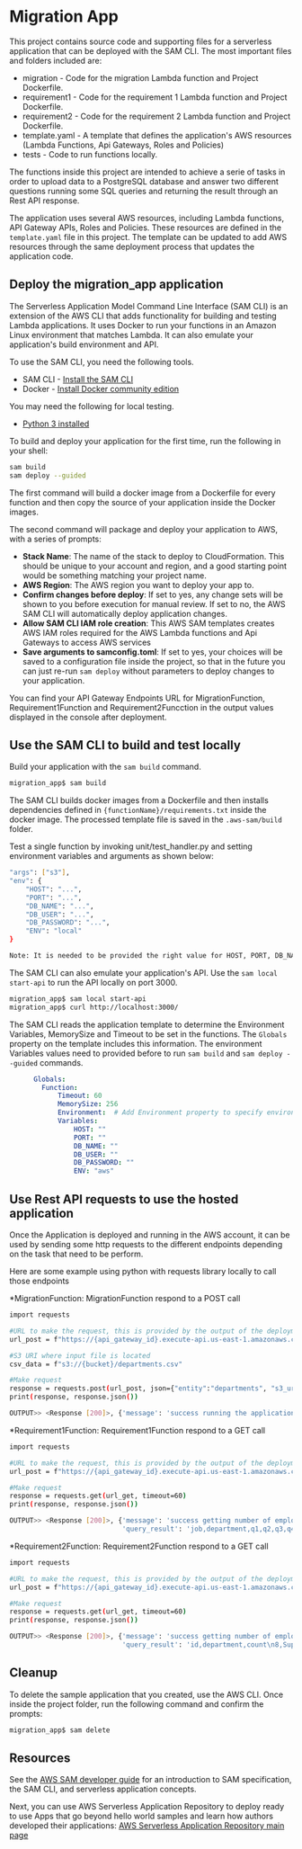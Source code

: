 # Migration App

This project contains source code and supporting files for a serverless application that can be deployed with the SAM CLI. The most important files and folders included are:

- migration - Code for the migration Lambda function and Project Dockerfile.
- requirement1 - Code for the requirement 1 Lambda function and Project Dockerfile.
- requirement2 - Code for the requirement 2 Lambda function and Project Dockerfile.
- template.yaml - A template that defines the application's AWS resources (Lambda Functions, Api Gateways, Roles and Policies)
- tests - Code to run functions locally.

The functions inside this project are intended to achieve a serie of tasks in order to upload data to a PostgreSQL database and answer two different questions running some SQL queries and returning the result through an Rest API response.

The application uses several AWS resources, including Lambda functions, API Gateway APIs, Roles and Policies. These resources are defined in the `template.yaml` file in this project. The template can be updated to add AWS resources through the same deployment process that updates the application code.

## Deploy the migration_app application

The Serverless Application Model Command Line Interface (SAM CLI) is an extension of the AWS CLI that adds functionality for building and testing Lambda applications. 
It uses Docker to run your functions in an Amazon Linux environment that matches Lambda. It can also emulate your application's build environment and API.

To use the SAM CLI, you need the following tools.

* SAM CLI - [Install the SAM CLI](https://docs.aws.amazon.com/serverless-application-model/latest/developerguide/serverless-sam-cli-install.html)
* Docker - [Install Docker community edition](https://hub.docker.com/search/?type=edition&offering=community)

You may need the following for local testing.
* [Python 3 installed](https://www.python.org/downloads/)

To build and deploy your application for the first time, run the following in your shell:

```bash
sam build
sam deploy --guided
```

The first command will build a docker image from a Dockerfile for every function and then copy the source of your application inside the Docker images. 

The second command will package and deploy your application to AWS, with a series of prompts:

* **Stack Name**: The name of the stack to deploy to CloudFormation. This should be unique to your account and region, and a good starting point would be something matching your project name.
* **AWS Region**: The AWS region you want to deploy your app to.
* **Confirm changes before deploy**: If set to yes, any change sets will be shown to you before execution for manual review. If set to no, the AWS SAM CLI will automatically deploy application changes.
* **Allow SAM CLI IAM role creation**: This AWS SAM templates creates AWS IAM roles required for the AWS Lambda functions and Api Gateways to access AWS services
* **Save arguments to samconfig.toml**: If set to yes, your choices will be saved to a configuration file inside the project, so that in the future you can just re-run `sam deploy` without parameters to deploy changes to your application.

You can find your API Gateway Endpoints URL for MigrationFunction, Requirement1Function and Requirement2Funcction in the output values displayed in the console after deployment.

## Use the SAM CLI to build and test locally

Build your application with the `sam build` command.

```bash
migration_app$ sam build
```

The SAM CLI builds docker images from a Dockerfile and then installs dependencies defined in `{functionName}/requirements.txt` inside the docker image. The processed template file is saved in the `.aws-sam/build` folder.

Test a single function by invoking unit/test_handler.py and setting environment variables and arguments as shown below:

```bash
"args": ["s3"],
"env": {
    "HOST": "...",
    "PORT": "...",
    "DB_NAME": "...",
    "DB_USER": "...",
    "DB_PASSWORD": "...",
    "ENV": "local"
}

Note: It is needed to be provided the right value for HOST, PORT, DB_NAME, DB_USER and DB_PASSWORD. Those values are for the PostgreSQL connection.
```

The SAM CLI can also emulate your application's API. Use the `sam local start-api` to run the API locally on port 3000.

```bash
migration_app$ sam local start-api
migration_app$ curl http://localhost:3000/
```

The SAM CLI reads the application template to determine the Environment Variables, MemorySize and Timeout to be set in the functions. The `Globals` property on the template includes this information. The environment Variables values need to provided before to run `sam build` and `sam deploy --guided` commands.

```yaml
      Globals:
        Function:
            Timeout: 60
            MemorySize: 256
            Environment:  # Add Environment property to specify environment variables
            Variables:
                HOST: ""
                PORT: ""
                DB_NAME: ""
                DB_USER: ""
                DB_PASSWORD: ""
                ENV: "aws"
```

## Use Rest API requests to use the hosted application

Once the Application is deployed and running in the AWS account, it can be used by sending some http requests to the different endpoints depending on the task that need to be perform.

Here are some example using python with requests library locally to call those endpoints

*MigrationFunction: 
MigrationFunction respond to a POST call
```bash
import requests

#URL to make the request, this is provided by the output of the deployment
url_post = f"https://{api_gateway_id}.execute-api.us-east-1.amazonaws.com/Prod/insert/"

#S3 URI where input file is located
csv_data = f"s3://{bucket}/departments.csv"

#Make request
response = requests.post(url_post, json={"entity":"departments", "s3_uri": csv_data}, timeout=60)
print(response, response.json())

OUTPUT>> <Response [200]>, {'message': 'success running the application'}
```

*Requirement1Function:
Requirement1Function respond to a GET call
```bash
import requests

#URL to make the request, this is provided by the output of the deployment
url_post = f"https://{api_gateway_id}.execute-api.us-east-1.amazonaws.com/Prod/requirement1/"

#Make request
response = requests.get(url_get, timeout=60)
print(response, response.json())

OUTPUT>> <Response [200]>, {'message': 'success getting number of employees hired for each job and department in 2021 divided by quarter',
                            'query_result': 'job,department,q1,q2,q3,q4\nAccount Representative IV,Accounting,1,0,0,0\n'}
```

*Requirement2Function:
Requirement2Function respond to a GET call
```bash
import requests

#URL to make the request, this is provided by the output of the deployment
url_post = f"https://{api_gateway_id}.execute-api.us-east-1.amazonaws.com/Prod/requirement2/"

#Make request
response = requests.get(url_get, timeout=60)
print(response, response.json())

OUTPUT>> <Response [200]>, {'message': 'success getting number of employees hired for each job and department in 2021 divided by quarter',
                            'query_result': 'id,department,count\n8,Support,256\n6,Human Resources,249\n'}
```

## Cleanup

To delete the sample application that you created, use the AWS CLI. Once inside the project folder, run the following command and confirm the prompts:

```bash
migration_app$ sam delete
```

## Resources

See the [AWS SAM developer guide](https://docs.aws.amazon.com/serverless-application-model/latest/developerguide/what-is-sam.html) for an introduction to SAM specification, the SAM CLI, and serverless application concepts.

Next, you can use AWS Serverless Application Repository to deploy ready to use Apps that go beyond hello world samples and learn how authors developed their applications: [AWS Serverless Application Repository main page](https://aws.amazon.com/serverless/serverlessrepo/)
